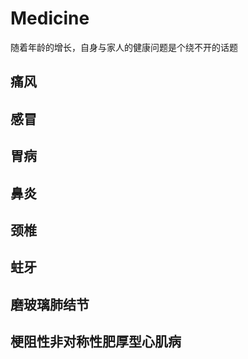 # Medicine

随着年龄的增长，自身与家人的健康问题是个绕不开的话题

## 痛风

## 感冒

## 胃病

## 鼻炎

## 颈椎

## 蛀牙

## 磨玻璃肺结节

## 梗阻性非对称性肥厚型心肌病

